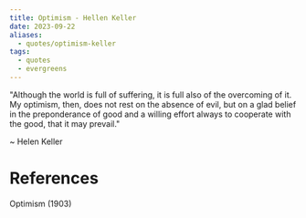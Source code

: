```yaml
---
title: Optimism - Hellen Keller
date: 2023-09-22
aliases:
  - quotes/optimism-keller
tags:
  - quotes
  - evergreens
---
```

"Although the world is full of suffering, it is full also of the overcoming of it. My optimism, then, does not rest on the absence of evil, but on a glad belief in the preponderance of good and a willing effort always to cooperate with the good, that it may prevail."

~ Helen Keller

# References

Optimism (1903)